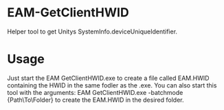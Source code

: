 # EAM-GetClientHWID
Helper tool to get Unitys SystemInfo.deviceUniqueIdentifier.

# Usage
Just start the EAM GetClientHWID.exe to create a file called EAM.HWID containing the HWID in the same fodler as the .exe.
You can also start this tool with the arguments: EAM GetClientHWID.exe -batchmode {Path\To\Folder} to create the EAM.HWID in the desired folder.
